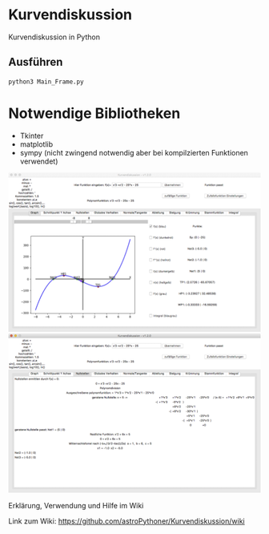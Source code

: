 # Kurvendiskussion
Kurvendiskussion in Python

## Ausführen
```
python3 Main_Frame.py
```

# Notwendige Bibliotheken
- Tkinter
- matplotlib
- sympy (nicht zwingend notwendig aber bei kompilzierten Funktionen verwendet)

![image not found](https://raw.githubusercontent.com/astroPythoner/Kurvendiskussion/master/screenshot1.png)
![](https://raw.githubusercontent.com/astroPythoner/Kurvendiskussion/master/screenshot2.png)

Erklärung, Verwendung und Hilfe im Wiki

Link zum Wiki: https://github.com/astroPythoner/Kurvendiskussion/wiki
